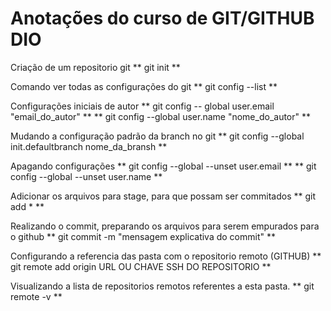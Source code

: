 # Anotações do curso de GIT/GITHUB DIO

Criação de um repositorio git
** git init **

Comando ver todas as configurações do git
** git config --list **

Configurações iniciais de autor
** git config -- global user.email "email_do_autor" **
** git config --global user.name "nome_do_autor" **

Mudando a configuração padrão da branch no git
** git config --global init.defaultbranch nome_da_bransh **

Apagando configurações
** git config --global --unset user.email **
** git config --global --unset user.name **

Adicionar os arquivos para stage, para que possam ser commitados
** git add * **

Realizando o commit, preparando os arquivos para serem empurados para o github
** git commit -m "mensagem explicativa do commit" **

Configurando a referencia das pasta com o repositorio remoto (GITHUB)
** git remote add origin URL OU CHAVE SSH DO REPOSITORIO **

Visualizando a lista de repositorios remotos referentes a esta pasta.
** git remote -v **
